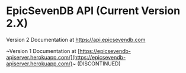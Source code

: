 # EpicSevenDB API (Current Version 2.X)

Version 2 Documentation at https://api.epicsevendb.com


~Version 1 Documentation at [https://epicsevendb-apiserver.herokuapp.com/](https://epicsevendb-apiserver.herokuapp.com/)~ (DISCONTINUED)
